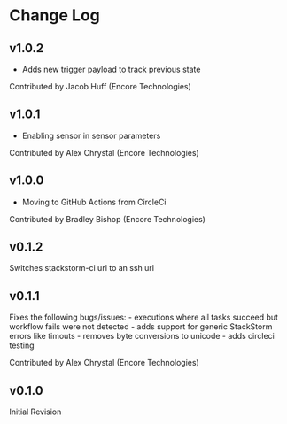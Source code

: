 # Change Log

## v1.0.2

 * Adds new trigger payload to track previous state

Contributed by Jacob Huff (Encore Technologies)

## v1.0.1

 * Enabling sensor in sensor parameters

Contributed by Alex Chrystal (Encore Technologies)

## v1.0.0

 * Moving to GitHub Actions from CircleCi

Contributed by Bradley Bishop (Encore Technologies)

## v0.1.2

Switches stackstorm-ci url to an ssh url

## v0.1.1

Fixes the following bugs/issues:
	- executions where all tasks succeed but workflow fails were not detected
	- adds support for generic StackStorm errors like timouts
	- removes byte conversions to unicode
	- adds circleci testing

Contributed by Alex Chrystal (Encore Technologies)

## v0.1.0

Initial Revision
